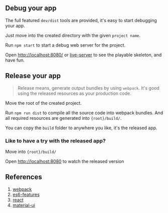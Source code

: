 ## Debug your app ##

The full featured `dev/dist` tools are provided, it's easy to start debugging your app.

Just move into the created directory with the given `project name`.

Run `npm start` to start a debug web server for the project.

Open [http://localhost:8080/](http://localhost:8080/) or [live-server](https://www.npmjs.com/package/live-server) to see the playable skeleton, and have fun.


## Release your app ##

> Release means, generate output bundles by using `webpack`. It's good using the released resources as your production code.

Move the root of the created project.

Run `npm run dist` to compile all the source code into webpack bundles. And all required resources are generated into `{root}/build/`.

You can copy the `build` folder to anywhere you like, it's the released app.

### Like to have a try with the released app? ###

Move into `{root}/build/`

Open [http://localhost:8080](http://localhost:8080) to watch the released version


## References ##

1. [webpack](http://webpack.github.io/)
2. [es6-features](https://github.com/lukehoban/es6features)
3. [react](http://facebook.github.io/react/)
4. [material-ui](http://material-ui.com)
